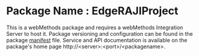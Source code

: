 # Package Name : EdgeRAJIProject
This is a webMethods package and requires a webMethods Integration Server to host it. Package versioning and configuration can be found in the package [manifest](./EdgeRAJIProject/manifest.v3) file. Service and API documentation is available on the package's home page http://&lt;server&gt;:&lt;port&gt;/&lt;packagename>.